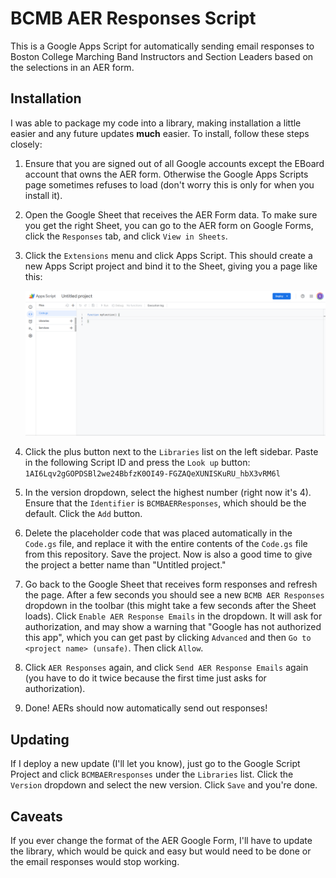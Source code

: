 # BCMB AER Responses Script

This is a Google Apps Script for automatically sending email responses to Boston College Marching Band Instructors and Section Leaders based on the selections in an AER form.

## Installation

I was able to package my code into a library, making installation a little easier and any future updates **much** easier. To install, follow these steps closely:

1. Ensure that you are signed out of all Google accounts except the EBoard account that owns the AER form. Otherwise the Google Apps Scripts page sometimes refuses to load (don't worry this is only for when you install it).
2. Open the Google Sheet that receives the AER Form data. To make sure you get the right Sheet, you can go to the AER form on Google Forms, click the `Responses` tab, and click `View in Sheets`.
3. Click the `Extensions` menu and click Apps Script. This should create a new Apps Script project and bind it to the Sheet, giving you a page like this:

   ![Google Scripts Screenshot](/readme_assets/scripts_screenshot.png)

4. Click the plus button next to the `Libraries` list on the left sidebar. Paste in the following Script ID and press the `Look up` button: `1AI6Lqv2gGOPDSBl2we24BbfzK0OI49-FGZAQeXUNISKuRU_hbX3vRM6l`
5. In the version dropdown, select the highest number (right now it's 4). Ensure that the `Identifier` is `BCMBAERResponses`, which should be the default. Click the `Add` button.
6. Delete the placeholder code that was placed automatically in the `Code.gs` file, and replace it with the entire contents of the `Code.gs` file from this repository. Save the project. Now is also a good time to give the project a better name than "Untitled project."
7. Go back to the Google Sheet that receives form responses and refresh the page. After a few seconds you should see a new `BCMB AER Responses` dropdown in the toolbar (this might take a few seconds after the Sheet loads). Click `Enable AER Response Emails` in the dropdown. It will ask for authorization, and may show a warning that "Google has not authorized this app", which you can get past by clicking `Advanced` and then `Go to <project name> (unsafe)`. Then click `Allow`.
8. Click `AER Responses` again, and click `Send AER Response Emails` again (you have to do it twice because the first time just asks for authorization).
9. Done! AERs should now automatically send out responses!

## Updating

If I deploy a new update (I'll let you know), just go to the Google Script Project and click `BCMBAERresponses` under the `Libraries` list. Click the `Version` dropdown and select the new version. Click `Save` and you're done.

## Caveats

If you ever change the format of the AER Google Form, I'll have to update the library, which would be quick and easy but would need to be done or the email responses would stop working.